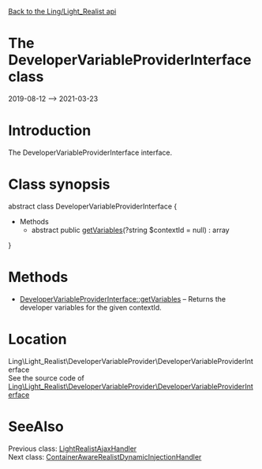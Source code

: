 [Back to the Ling/Light_Realist api](https://github.com/lingtalfi/Light_Realist/blob/master/doc/api/Ling/Light_Realist.md)



The DeveloperVariableProviderInterface class
================
2019-08-12 --> 2021-03-23






Introduction
============

The DeveloperVariableProviderInterface interface.



Class synopsis
==============


abstract class <span class="pl-k">DeveloperVariableProviderInterface</span>  {

- Methods
    - abstract public [getVariables](https://github.com/lingtalfi/Light_Realist/blob/master/doc/api/Ling/Light_Realist/DeveloperVariableProvider/DeveloperVariableProviderInterface/getVariables.md)(?string $contextId = null) : array

}






Methods
==============

- [DeveloperVariableProviderInterface::getVariables](https://github.com/lingtalfi/Light_Realist/blob/master/doc/api/Ling/Light_Realist/DeveloperVariableProvider/DeveloperVariableProviderInterface/getVariables.md) &ndash; Returns the developer variables for the given contextId.





Location
=============
Ling\Light_Realist\DeveloperVariableProvider\DeveloperVariableProviderInterface<br>
See the source code of [Ling\Light_Realist\DeveloperVariableProvider\DeveloperVariableProviderInterface](https://github.com/lingtalfi/Light_Realist/blob/master/DeveloperVariableProvider/DeveloperVariableProviderInterface.php)



SeeAlso
==============
Previous class: [LightRealistAjaxHandler](https://github.com/lingtalfi/Light_Realist/blob/master/doc/api/Ling/Light_Realist/AjaxHandler/LightRealistAjaxHandler.md)<br>Next class: [ContainerAwareRealistDynamicInjectionHandler](https://github.com/lingtalfi/Light_Realist/blob/master/doc/api/Ling/Light_Realist/DynamicInjection/ContainerAwareRealistDynamicInjectionHandler.md)<br>
